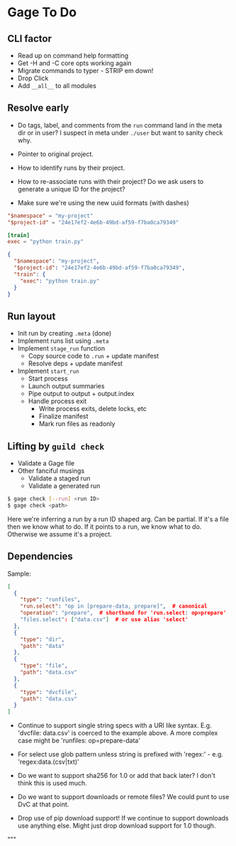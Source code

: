 # Gage To Do

## CLI factor

- Read up on command help formatting
- Get -H and -C core opts working again
- Migrate commands to typer - STRIP em down!
- Drop Click
- Add `__all__` to all modules

## Resolve early

- Do tags, label, and comments from the `run` command land in the meta
  dir or in user? I suspect in meta under `./user` but want to sanity
  check why.

- Pointer to original project.

- How to identify runs by their project.

- How to re-associate runs with their project? Do we ask users to
  generate a unique ID for the project?

- Make sure we're using the new uuid formats (with dashes)


``` toml
"$namespace" = "my-project"
"$project-id" = "24e17ef2-4e6b-49bd-af59-f7ba0ca79349"

[train]
exec = "python train.py"
```

``` json
{
  "$namespace": "my-project",
  "$project-id": "24e17ef2-4e6b-49bd-af59-f7ba0ca79349",
  "train": {
    "exec": "python train.py"
  }
}
```

## Run layout

- Init run by creating `.meta` (done)
- Implement runs list using `.meta`
- Implement `stage_run` function
  - Copy source code to `.run` + update manifest
  - Resolve deps + update manifest
- Implement `start_run`
  - Start process
  - Launch output summaries
  - Pipe output to output + output.index
  - Handle process exit
    - Write process exits, delete locks, etc
    - Finalize manifest
    - Mark run files as readonly

## Lifting by `guild check`

- Validate a Gage file
- Other fanciful musings
  - Validate a staged run
  - Validate a generated run

``` bash
$ gage check [--run] <run ID>
$ gage check <path>
```

Here we're inferring a run by a run ID shaped arg. Can be partial. If
it's a file then we know what to do. If it points to a run, we know what
to do. Otherwise we assume it's a project.

## Dependencies

Sample:

```json
[
  {
    "type": "runfiles",
    "run.select": "op in [prepare-data, prepare]",  # canonical
    "operation": "prepare",  # shorthand for 'run.select: op=prepare'
    "files.select": ["data.csv"]  # or use alias 'select'
  },
  {
    "type": "dir",
    "path": "data"
  },
  {
    "type": "file",
    "path": "data.csv"
  },
  {
    "type": "dvcfile",
    "path": "data.csv"
  }
]
```

- Continue to support single string specs with a URI like syntax. E.g.
  'dvcfile: data.csv' is coerced to the example above. A more complex
  case might be 'runfiles: op=prepare-data'

- For select use glob pattern unless string is prefixed with 'regex:' -
  e.g. 'regex:data\.(csv|txt)'

- Do we want to support sha256 for 1.0 or add that back later? I don't
  think this is used much.

- Do we want to support downloads or remote files? We could punt to use
  DvC at that point.

- Drop use of pip download support! If we continue to support downloads
  use anything else. Might just drop download support for 1.0 though.

"""
